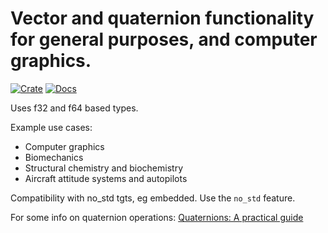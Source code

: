 # Vector and quaternion functionality for general purposes, and computer graphics. 

[![Crate](https://img.shields.io/crates/v/lin-alg2.svg)](https://crates.io/crates/lin-alg2)
[![Docs](https://docs.rs/lin-alg2/badge.svg)](https://docs.rs/lin-alg2)

Uses f32 and f64 based types.

Example use cases:

- Computer graphics
- Biomechanics
- Structural chemistry and biochemistry
- Aircraft attitude systems and autopilots


Compatibility with no_std tgts, eg embedded. Use the `no_std` feature.

For some info on quaternion operations: [Quaternions: A practical guide](https://www.anyleaf.org/blog/quaternions:-a-practical-guide)